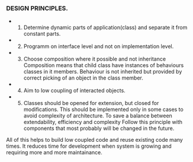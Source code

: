 ### DESIGN PRINCIPLES.
- 1. Determine dynamic parts of application(class) and separate it from constant parts.
- 2. Programm on interface level and not on implementation level.
- 3. Choose composition where it possible and not inheritance 
  Composition means that child class have instances of behaviours classes in it members. 
  Behaviour is not inherited but provided by correct picking of an object in the class member.
- 4. Aim to low coupling of interacted objects.
- 5. Classes should be opened for extension, but closed for modifications. 
  This should be implemented only in some cases to avoid complexity of architecture.
  To save a balance between extendability, efficiency and complexity Follow this principle with components 
  that most probably will be changed in the future.  

All of this helps to build low coupled code and reuse existing code many times. 
It reduces time for development when system is growing and requiring more and more maintainance.
